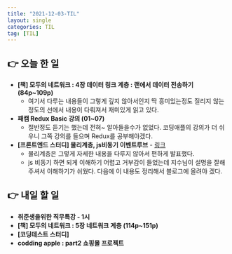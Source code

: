 ```yaml
---
title: "2021-12-03-TIL"
layout: single
categories: TIL
tag: [TIL]
---
```


## 👉 오늘 한 일

- **[책] 모두의 네트워크 : 4장 데이터 링크 계층 : 랜에서 데이터 전송하기 (84p~109p)**
    - 여기서 다루는 내용들이 그렇게 깊지 않아서인지 딱 흥미있는정도 질리지 않는 정도의 선에서 내용이 다뤄져서 재미있게 읽고 있다.
- **패캠 Redux Basic 강의 (01~07)**
    - 절반정도 듣기는 했는데 전혀~ 알아들을수가 없었다. 코딩애플의 강의가 더 쉬우니 그쪽 강의를 들으며 Redux를 공부해야겠다.
- **[프론트엔드 스터디] 물리계층, js비동기 이벤트루브** -
  [링크](https://namgyungkim.github.io/web/2021_12_03-copy/)
    - 물리계층은 그렇게 자세한 내용을 다루지 않아서 편하게 발표했다.
    - js 비동기 하면 되게 이해하기 어렵고 거부감이 들었는데 지수님이 설명을 잘해주셔서 이해하기가 쉬웠다. 다음에 이 내용도 정리해서 블로그에 올려야 겠다.

## 👉 내일 할 일

- **취준생을위한 직무특강 - 1시**
- **[책] 모두의 네트워크 : 5장 네트워크 계층 (114p~151p)**
- **[코딩테스트 스터디]**
- **codding apple : part2 쇼핑몰 프로젝트**

<br /><br /><br /><br />
